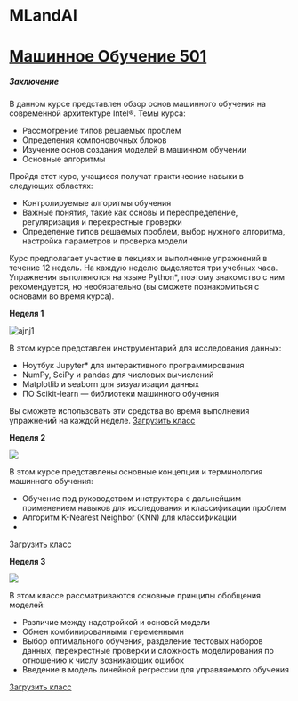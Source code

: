 # MLandAI
# [Машинное Обучение 501](https://software.intel.com/ru-ru/ai-academy/students/kits/machine-learning-501)

##### Заключение
В данном курсе представлен обзор основ машинного обучения на современной архитектуре Intel®. Темы курса:

* Рассмотрение типов решаемых проблем
* Определения компоновочных блоков
* Изучение основ создания моделей в машинном обучении
* Основные алгоритмы

Пройдя этот курс, учащиеся получат практические навыки в следующих областях:

* Контролируемые алгоритмы обучения
* Важные понятия, такие как основы и переопределение, регуляризация и перекрестные проверки
* Определение типов решаемых проблем, выбор нужного алгоритма, настройка параметров и проверка модели

Курс предполагает участие в лекциях и выполнение упражнений в течение 12 недель. На каждую неделю выделяется три учебных часа. Упражнения выполняются на языке Python*, поэтому знакомство с ним рекомендуется, но необязательно (вы сможете познакомиться с основами во время курса).

**Неделя 1**

![ajnj1](https://software.intel.com/sites/default/files/managed/%5Brandom%3Ahashed-directory%5D/ai-ml101-week01-300w-180h.jpg) 

В этом курсе представлен инструментарий для исследования данных:

* Ноутбук Jupyter* для интерактивного программирования
* NumPy, SciPy и pandas для числовых вычислений
* Matplotlib и seaborn для визуализации данных
* ПО Scikit-learn — библиотеки машинного обучения

Вы сможете использовать эти средства во время выполнения упражнений на каждой неделе.
[Загрузить класс](https://software.intel.com/sites/default/files/managed/d1/a7/Intel-ML101-Class1.zip)

**Неделя 2**

![](https://software.intel.com/sites/default/files/managed/%5Brandom%3Ahashed-directory%5D/ai-ml101-week02-300w-180h.jpg)

В этом курсе представлены основные концепции и терминология машинного обучения:

* Обучение под руководством инструктора с дальнейшим применением навыков для исследования и классификации проблем
* Алгоритм K-Nearest Neighbor (KNN) для классификации
* 
[Загрузить класс](https://software.intel.com/sites/default/files/managed/d1/a7/Intel-ML101-Class2.zip)

**Неделя 3**

![](https://software.intel.com/sites/default/files/managed/e2/49/ai-ml101-week03-300w-180h.jpg)

В этом классе рассматриваются основные принципы обобщения моделей:

* Различие между надстройкой и основой модели
* Обмен комбинированными переменными
* Выбор оптимального обучения, разделение тестовых наборов данных, перекрестные проверки и сложность моделирования по отношению к числу возникающих ошибок
* Введение в модель линейной регрессии для управляемого обучения

[Загрузить класс]()
